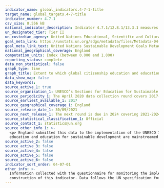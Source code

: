 ```yaml
---
indicator_name: global_indicators.4-7-1-title
target_name: global_targets.4-7-title
indicator_number: 4.7.1
csv_size: 0.556 kB
national_indicator_description: Indicator 4.7.1/12.8.1/13.3.1 measures the extent to which countries mainstream Global Citizenship Education (GCED) and Education for Sustainable Development (ESD) in their education systems.
un_designated_tier: Tier II
un_custodian_agency: United Nations Educational, Scientific and Cultural Organization - Institute for Statistics (UNESCO-UIS)
goal_meta_link: https://unstats.un.org/sdgs/metadata/files/Metadata-04-07-01.pdf
goal_meta_link_text: United Nations Sustainable Development Goals Metadata (PDF 4.0 MB)
national_geographical_coverage: England
computation_units: Index (between 0.000 and 1.000)
reporting_status: complete
data_non_statistical: false
graph_type: line
graph_title: Extent to which global citizenship education and education for sustainable development are mainstreamed in curricula
data_show_map: false
data_keywords:
source_active_1: true
source_organisation_1: UNESCO’s Sections for Education for Sustainable Development and Global Citizenship and Peace Education.
source_periodicity_1: The April 2020 data collection round covers 2017-2020.
source_earliest_available_1: 2017
source_geographical_coverage_1: England
source_release_date_1: 30/09/2021
source_next_release_1: The next round is due in 2024 covering 2021-2024.
source_statistical_classification_1: Official
source_contact_1: statistics@un.org
source_other_info_1: >-
  <p> England submitted this data to the implementation of the UNESCO 1974 Recommendation concerning Education for International Understanding, Co-operation and Peace and Education relating to Human Rights and Fundamental Freedoms.</p> <p> Data on the extent to which global citizenship
  education and education for sustainable development are mainstreamed in teacher education are not available. </p>
source_active_2: false
source_active_3: false
source_active_4: false
source_active_5: false
source_active_6: false
indicator_sort_order: 04-07-01
other_info: >-
  Information collected with the questionnaire for monitoring the implementation by UNESCO Member States of the 1974 Recommendation concerning Education for International Understanding, Co-operation and Peace and Education relating to Human Rights and Fundamental Freedoms is used for the
  construction of this indicator. Data follows the UN specification for this indicator. This indicator has been identified in collaboration with topic experts.
---
```

